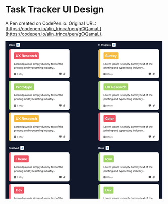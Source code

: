 # Task Tracker UI Design

A Pen created on CodePen.io. Original URL: [https://codepen.io/alin_trinca/pen/gOQamaL](https://codepen.io/alin_trinca/pen/gOQamaL).

![Task Tracker UI Design Screenshot](task-tracker-ui-design.jpg)

